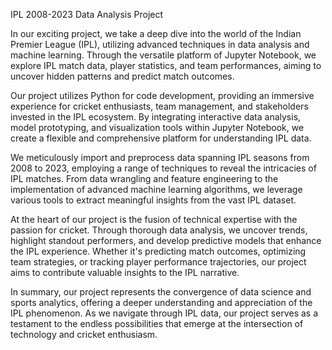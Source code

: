    IPL 2008-2023 Data Analysis Project


In our exciting project, we take a deep dive into the world of the Indian Premier League (IPL), utilizing advanced techniques in data analysis and machine learning. Through the versatile platform of Jupyter Notebook, we explore IPL match data, player statistics, and team performances, aiming to uncover hidden patterns and predict match outcomes.

Our project utilizes Python for code development, providing an immersive experience for cricket enthusiasts, team management, and stakeholders invested in the IPL ecosystem. By integrating interactive data analysis, model prototyping, and visualization tools within Jupyter Notebook, we create a flexible and comprehensive platform for understanding IPL data.

We meticulously import and preprocess data spanning IPL seasons from 2008 to 2023, employing a range of techniques to reveal the intricacies of IPL matches. From data wrangling and feature engineering to the implementation of advanced machine learning algorithms, we leverage various tools to extract meaningful insights from the vast IPL dataset.

At the heart of our project is the fusion of technical expertise with the passion for cricket. Through thorough data analysis, we uncover trends, highlight standout performers, and develop predictive models that enhance the IPL experience. Whether it's predicting match outcomes, optimizing team strategies, or tracking player performance trajectories, our project aims to contribute valuable insights to the IPL narrative.

In summary, our project represents the convergence of data science and sports analytics, offering a deeper understanding and appreciation of the IPL phenomenon. As we navigate through IPL data, our project serves as a testament to the endless possibilities that emerge at the intersection of technology and cricket enthusiasm.






